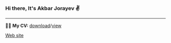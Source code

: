 ### Hi there, It's Akbar Jorayev ✌️

<hr>

<p>🧑‍💼 <b>My CV:</b> <a href="https://drive.google.com/u/0/uc?id=1b3trRmLHzgsA4eDn3CzQ5a0IlXxdSkIj&export=download" target="_blank">download</a>/<a href="https://drive.google.com/file/d/1b3trRmLHzgsA4eDn3CzQ5a0IlXxdSkIj/view?usp=drivesdk" target="_blank">view</a></p>
<a href="https://akbarjorayev.web.app" ref="noreferrer">Web site</a>
